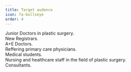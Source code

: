 ```yaml
---
title: Target audence
icon: fa-bullseye
order: 4
---
```


Junior Doctors in plastic surgery.  
New Registrars.  
A+E Doctors.  
Reffering primary care physicians.  
Medical students.  
Nursing and healthcare staff in the field of plastic surgery.  
Consultants.  
